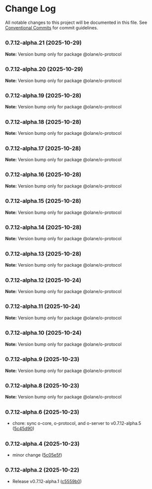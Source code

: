 # Change Log

All notable changes to this project will be documented in this file.
See [Conventional Commits](https://conventionalcommits.org) for commit guidelines.

## <small>0.7.12-alpha.21 (2025-10-29)</small>

**Note:** Version bump only for package @olane/o-protocol

## <small>0.7.12-alpha.20 (2025-10-29)</small>

**Note:** Version bump only for package @olane/o-protocol

## <small>0.7.12-alpha.19 (2025-10-28)</small>

**Note:** Version bump only for package @olane/o-protocol

## <small>0.7.12-alpha.18 (2025-10-28)</small>

**Note:** Version bump only for package @olane/o-protocol

## <small>0.7.12-alpha.17 (2025-10-28)</small>

**Note:** Version bump only for package @olane/o-protocol

## <small>0.7.12-alpha.16 (2025-10-28)</small>

**Note:** Version bump only for package @olane/o-protocol

## <small>0.7.12-alpha.15 (2025-10-28)</small>

**Note:** Version bump only for package @olane/o-protocol

## <small>0.7.12-alpha.14 (2025-10-28)</small>

**Note:** Version bump only for package @olane/o-protocol

## <small>0.7.12-alpha.13 (2025-10-28)</small>

**Note:** Version bump only for package @olane/o-protocol

## <small>0.7.12-alpha.12 (2025-10-24)</small>

**Note:** Version bump only for package @olane/o-protocol

## <small>0.7.12-alpha.11 (2025-10-24)</small>

**Note:** Version bump only for package @olane/o-protocol

## <small>0.7.12-alpha.10 (2025-10-24)</small>

**Note:** Version bump only for package @olane/o-protocol

## <small>0.7.12-alpha.9 (2025-10-23)</small>

**Note:** Version bump only for package @olane/o-protocol

## <small>0.7.12-alpha.8 (2025-10-23)</small>

**Note:** Version bump only for package @olane/o-protocol

## <small>0.7.12-alpha.6 (2025-10-23)</small>

- chore: sync o-core, o-protocol, and o-server to v0.7.12-alpha.5 ([5c45d90](https://github.com/olane-labs/olane/commit/5c45d90))

## <small>0.7.12-alpha.4 (2025-10-23)</small>

- minor change ([5c05e5f](https://github.com/olane-labs/olane/commit/5c05e5f))

## <small>0.7.12-alpha.2 (2025-10-22)</small>

- Release v0.7.12-alpha.1 ([c5559b0](https://github.com/olane-labs/olane/commit/c5559b0))
